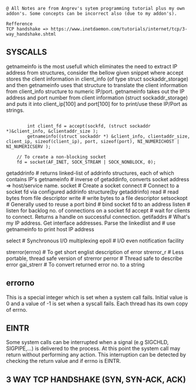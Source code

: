 ```
@ All Notes are from Angrev's sytem programming tutorial plus my own addon's. Some concepts can be incorrect also (due to my addon's).

Refference
TCP handshake => https://www.inetdaemon.com/tutorials/internet/tcp/3-way_handshake.shtml
```

##	SYSCALLS
getnameinfo is the most usefull which eliminates the need to extract IP address from structures, consider the bellow given snippet where accept stores the client information in client_info (of type struct sockaddr_storage) and then getnameinfo uses that structure to translate the client information from client_info structure to numeric IP/port.
getnameinfo takes out the IP address and port number from client information (struct sockaddr_storage) and puts it into client_ip[100] and port[100] for to print/use these IP/Port as strings.

``` 

        int client_fd = accept(sockfd, (struct sockaddr *)&client_info, &clientaddr_size );
        getnameinfo((struct sockaddr *) &client_info, clientaddr_size, client_ip, sizeof(client_ip), port, sizeof(port), NI_NUMERICHOST | NI_NUMERICSERV );
```
```
	// To create a non-blocking socket
	fd = socket(AF_INET, SOCK_STREAM | SOCK_NONBLOCK, 0);
```

getaddrinfo					# returns linked-list of addrinfo structures, each of which contains IP's
getnameinfo					# inverse of getaddinfo, converts socket address => host/service name.
socket						# Create a socket
connect						# Connect to a socket fd via configured addrinfo structure(by getaddrinfo)
read						# read bytes from file descriptor
write						# write bytes to a file descriptor
setsockopt					# Generally used to reuse a port
bind						# bind socket fd to an address
listen						# listen for backlog no. of connections on a socket fd
accept						# wait for clients to connect. Returns a handle on successful connection.
getifaddrs					# What's my IP address. Get interface addresses. Parse the linkedlist and
							# use getnameinfo to print host IP address

select						# Synchronous I/O multiplexing
epoll						# I/O even notification facility

strerror(errno)				# To get short englist description of error
strerror_r					# Less portable, thread safe version of strerror
perror						# Thread safe to describe error
gai_strerr					# To convert returned error no. to a string



##	errorno
This is a special integer which is set when a system call fails. Initial value is 0 and a value of -1 is set when a syscall fails. Each thread has its own copy of errno.


##	EINTR
Some system calls can be interrupted when a signal (e.g SIGCHLD, SIGPIPE,...) is delivered to the process. At this point the system call may return without performing any action. This interruption can be detected by checking the return value and if errno is EINTR.


##	3 WAY TCP HANDSHAKE (SYN, SYN-ACK, ACK)
